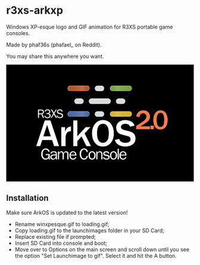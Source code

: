 # r3xs-arkxp
Windows XP-esque logo and GIF animation for R3XS portable game consoles.

Made by phaf36s (phafael_ on Reddit).

You may share this anywhere you want.

![Screenshot](/ArkXP/Windows_XP-esque_logo_white_w_black_bg_1000px.png)

## Installation
Make sure ArkOS is updated to the latest version!
* Rename winxpesque.gif to loading.gif;
* Copy loading.gif to the launchimages folder in your SD Card;
* Replace existing file if prompted;
* Insert SD Card into console and boot;
* Move over to Options on the main screen and scroll down until you see the option "Set Launchimage to gif". Select it and hit the A button.
